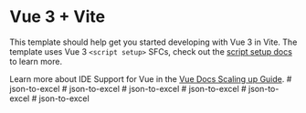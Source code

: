 # Vue 3 + Vite

This template should help get you started developing with Vue 3 in Vite. The template uses Vue 3 `<script setup>` SFCs, check out the [script setup docs](https://v3.vuejs.org/api/sfc-script-setup.html#sfc-script-setup) to learn more.

Learn more about IDE Support for Vue in the [Vue Docs Scaling up Guide](https://vuejs.org/guide/scaling-up/tooling.html#ide-support).
#   j s o n - t o - e x c e l  
 #   j s o n - t o - e x c e l  
 #   j s o n - t o - e x c e l  
 #   j s o n - t o - e x c e l  
 #   j s o n - t o - e x c e l  
 #   j s o n - t o - e x c e l  
 